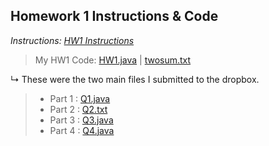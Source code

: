 ## Homework 1 Instructions & Code

*Instructions: [HW1 Instructions](https://github.com/odnaiviv/CSC-4520/blob/main/HW1/HW1%20Pseudocode%20and%20Recursion.pdf)*

>My HW1 Code: [HW1.java](https://github.com/odnaiviv/CSC-4520/blob/main/HW1/HW1.java) | [twosum.txt](https://github.com/odnaiviv/CSC-4520/blob/main/HW1/twosum.txt)

↳ These were the two main files I submitted to the dropbox.

>* Part 1 : [Q1.java](https://github.com/odnaiviv/CSC-4520/blob/main/HW1/Q1.java)
>* Part 2 : [Q2.txt](https://github.com/odnaiviv/CSC-4520/blob/main/HW1/Q2.txt)
>* Part 3 : [Q3.java](https://github.com/odnaiviv/CSC-4520/blob/main/HW1/Q3.java)
>* Part 4 : [Q4.java](https://github.com/odnaiviv/CSC-4520/blob/main/HW1/Q4.java)
